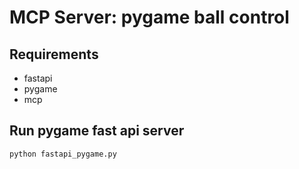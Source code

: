 # MCP Server: pygame ball control

## Requirements
- fastapi
- pygame
- mcp

## Run pygame fast api server
`python fastapi_pygame.py`
